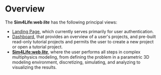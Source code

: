 # Overview

The **Sim4Life:web *lite*** has the following principal views:
* [Landing Page](/docs/overview/landing_page.md), which currently serves primarily for user authentication.
* [Dashboard](/docs/overview/dashboard/dashboard.md), that provides an overview of a user's projects, and pre-built read-only tutorial projects and permits the user to create a new project or open a tutorial project.
* [**Sim4Life:web *lite***](/docs/overview/s4l_lite.md), where the user performs all steps in complex multiphysics modeling, from defining the problem in a parametric 3D modeling environment, discretizing, simulating, and analyzing to visualizing the results.
